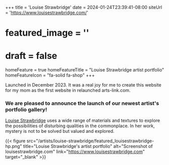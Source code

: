 +++
title = 'Louise Strawbridge'
date = 2024-01-24T23:39:41-08:00
siteUrl = 'https://www.louisestrawbridge.com/'
# featured_image = ''
# draft = false
homeFeature = true
homeFeatureTitle = "Louise Strawbridge artist portfolio"
homeFeatureIcon = "fa-solid fa-shop"
+++

Launched in December 2023. It was a real joy for me to create this website for my mom as the first website in relaunched arts-link.com.

### We are pleased to announce the launch of our newest artist's portfolio gallery!

[Louise Strawbridge](https://www.louisestrawbridge.com) uses a wide range of materials and textures to explore the possibilities of disturbing qualities in the commonplace. In her work, mystery is not to be solved but valued and explored.

{{< figure src="/artists/louise-strawbridge/featured_louisestrawbridge-hp.png" title="Louise Strawbridge's artist portfolio" alt="Screenshot of louisestrawbridge.com" link="https://www.louisestrawbridge.com" target="_blank" >}}
